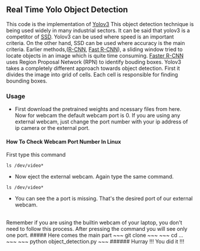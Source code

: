 ## Real Time Yolo Object Detection
This code is the implementation of [Yolov3](https://arxiv.org/abs/1804.02767) This object detection technique is being used widely in many industrial sectors. It can be said that yolov3 is a competitor of [SSD](https://arxiv.org/abs/1512.02325). Yolov3 can be used where speed is an important criteria. On the other hand, SSD can be used where accuracy is the main criteria. Earlier methods,([R-CNN](https://arxiv.org/abs/1311.2524), [Fast R-CNN](https://arxiv.org/abs/1504.08083)), a sliding window tried to locate objects in an image which is quite time consuming. [Faster R-CNN](https://arxiv.org/abs/1506.01497) uses Region Proposal Network (RPN) to identify bouding boxes. Yolov3 takes a completely different approach towards object detection. First it divides the image into grid of cells. Each cell is responsible for finding bounding boxes.
### Usage
- First download the pretrained weights and ncessary files from here.
Now for webcam the default webcam port is 0. If you are using any external webcam, just change the port number with your ip address of ip camera or the external port.
#### How To Check Webcam Port Number In Linux
First type this command
~~~ 
ls /dev/video*
~~~
* Now eject the external webcam. Again type the same command.
~~~
ls /dev/video*
~~~
* You can see the a port is missing. That's the desired port of our external webcam.
<br>
Remember if you are using the builtin webcam of your laptop, you don't need to follow this process. After pressing the command you will see only one port.
##### Here comes the main part
~~~ 
git clone 
~~~
~~~ 
cd ...
~~~
~~~ 
python object_detection.py
~~~
###### Hurray !!! You did it !!!
